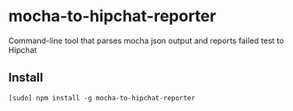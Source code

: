 # mocha-to-hipchat-reporter
Command-line tool that parses mocha json output and reports failed test to Hipchat

## Install

`[sudo] npm install -g mocha-to-hipchat-reporter`